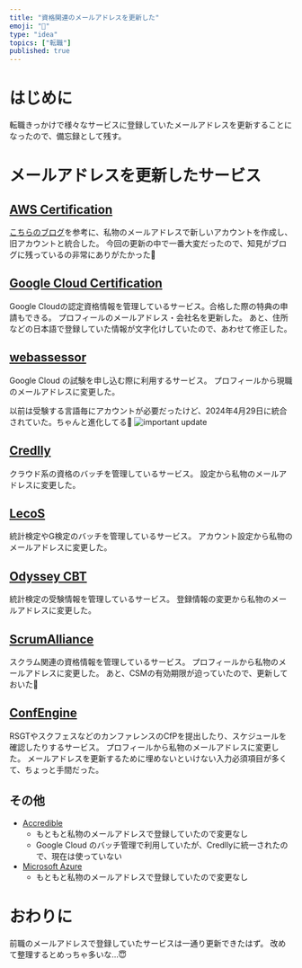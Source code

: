 ```yaml
---
title: "資格関連のメールアドレスを更新した"
emoji: "👋"
type: "idea"
topics: ["転職"]
published: true
---
```


# はじめに

転職きっかけで様々なサービスに登録していたメールアドレスを更新することになったので、備忘録として残す。

# メールアドレスを更新したサービス

## [AWS Certification](https://www.aws.training/Certification)

[こちらのブログ](https://techblog.ap-com.co.jp/entry/2024/05/02/175304)を参考に、私物のメールアドレスで新しいアカウントを作成し、旧アカウントと統合した。
今回の更新の中で一番大変だったので、知見がブログに残っているの非常にありがたかった🙏

## [Google Cloud Certification](https://cp.certmetrics.com/google/ja/login)

Google Cloudの認定資格情報を管理しているサービス。合格した際の特典の申請もできる。
プロフィールのメールアドレス・会社名を更新した。
あと、住所などの日本語で登録していた情報が文字化けしていたので、あわせて修正した。

## [webassessor](https://webassessor.com/googlecloud)

Google Cloud の試験を申し込む際に利用するサービス。
プロフィールから現職のメールアドレスに変更した。

以前は受験する言語毎にアカウントが必要だったけど、2024年4月29日に統合されていた。ちゃんと進化してる👏
![important update](https://storage.googleapis.com/zenn-user-upload/1eef472d45d8-20240721.png)

## [Credlly](https://www.credly.com/users/sign_in)

クラウド系の資格のバッチを管理しているサービス。
設定から私物のメールアドレスに変更した。

## [LecoS](https://www.openbadge-global.com/ns/portal/openbadge/)

統計検定やG検定のバッチを管理しているサービス。
アカウント設定から私物のメールアドレスに変更した。

## [Odyssey CBT](https://cbt.odyssey-com.co.jp/cbt/)

統計検定の受験情報を管理しているサービス。
登録情報の変更から私物のメールアドレスに変更した。

## [ScrumAlliance](https://www.scrumalliance.org/login)

スクラム関連の資格情報を管理しているサービス。
プロフィールから私物のメールアドレスに変更した。
あと、CSMの有効期限が迫っていたので、更新しておいた💸

## [ConfEngine](https://confengine.com/)

RSGTやスクフェスなどのカンファレンスのCfPを提出したり、スケジュールを確認したりするサービス。
プロフィールから私物のメールアドレスに変更した。
メールアドレスを更新するために埋めないといけない入力必須項目が多くて、ちょっと手間だった。

## その他

- [Accredible](https://v2.accounts.accredible.com/login)
  - もともと私物のメールアドレスで登録していたので変更なし
  - Google Cloud のバッチ管理で利用していたが、Credllyに統一されたので、現在は使っていない
- [Microsoft Azure](https://learn.microsoft.com/ja-jp)
  - もともと私物のメールアドレスで登録していたので変更なし

# おわりに

前職のメールアドレスで登録していたサービスは一通り更新できたはず。
改めて整理するとめっちゃ多いな…😇
